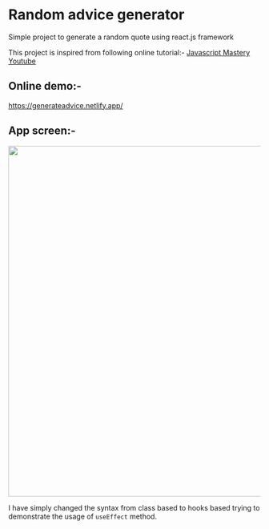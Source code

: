 # Random advice generator
Simple project to generate a random quote using react.js framework

This project is inspired from following online tutorial:-
[Javascript Mastery Youtube](https://youtu.be/o5CdCETh8cQ)

## Online demo:-
https://generateadvice.netlify.app/

## App screen:-
<img src="https://res.cloudinary.com/dk22rcdch/image/upload/v1616861287/Blogimages/Screenshot_2021-03-27_at_9.37.57_PM_wkksit.png" width="700px"/>

I have simply changed the syntax from class based to hooks based trying to demonstrate the usage of `useEffect` method.
